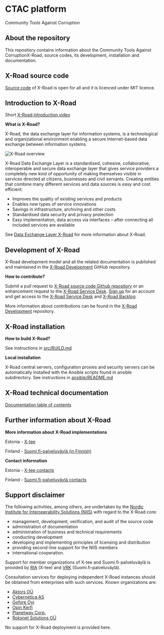 # CTAC platform
Community Tools Against Corruption
## About the repository 

This repository contains information about the Community Tools Against CorruptionX-Road, source codes, its development, installation and documentation.

## X-Road source code

[Source code](https://github.com/nordic-institute/X-Road/tree/develop/src) of X-Road is open for all and it is licenced under MIT licence.

## Introduction to X-Road

Short [X-Road introduction video](https://youtu.be/9PaHinkJlvA)

**What is X-Road?**

X-Road, the data exchange layer for information systems, is a technological and organizational environment enabling a secure Internet-based data exchange between information systems.

![X-Road overview](X-Road_overview.png)

X-Road Data Exchange Layer is a standardised, cohesive, collaborative, interoperable and secure data exchange layer that gives service providers a completely new kind of opportunity of making themselves visible in services directed at citizens, businesses and civil servants. Creating entities that combine many different services and data sources is easy and cost efficient.

* Improves the quality of existing services and products
* Enables new types of service innovations
* Savings in infrastructure, archiving and other costs
* Standardised data security and privacy protection
* Easy implementation, data access via interfaces – after connecting all included services are available

See [Data Exchange Layer X-Road](https://www.niis.org/data-exchange-layer-x-road/) for more information about X-Road.

## Development of X-Road

X-Road development model and all the related documentation is published and
maintained in the [X-Road Development](https://github.com/nordic-institute/X-Road-development/)
GitHub repository.

**How to contribute?**

Submit a pull request to [X-Road source code Github repository](https://github.com/nordic-institute/X-Road)
or an enhancement request to the [X-Road Service Desk](https://jira.niis.org/servicedesk/customer/portal/1).
[Sign up](https://jira.niis.org/secure/Signup!default.jspa) for an account and
get access to the [X-Road Service Desk](https://jira.niis.org/servicedesk/customer/portal/1) and
[X-Road Backlog](https://jira.niis.org/projects/XRDDEV/).

More information about contributions can be found in the [X-Road Development](https://github.com/nordic-institute/X-Road-development#how-to-contribute)
repository.

## X-Road installation

**How to build X-Road?**

See instructions in [src/BUILD.md](src/BUILD.md)

**Local installation**

X-Road central servers, configuration proxies and security servers can be automatically installed with the Ansible scripts found in ansible subdirectory. See instructions in [ansible/README.md](ansible/README.md)

## X-Road technical documentation

[Documentation table of contents](doc/README.md)

## Further information about X-Road

**More information about X-Road implementations**

Estonia - [X-tee](https://www.ria.ee/en/x-road.html)

Finland - [Suomi.fi-palveluväylä (in Finnish)](https://esuomi.fi/palveluntarjoajille/palveluvayla/)

**Contact information**

Estonia - [X-tee contacts](https://www.ria.ee/en/contact.html)

Finland - [Suomi.fi-palveluväylä contacts](https://esuomi.fi/contact-information/?lang=en)

## Support disclaimer

The following activities, among others, are undertaken by the
[Nordic Institute for Interoperability Solutions (NIIS)](https://www.niis.org/)
with regard to the X-Road core:

* management, development, verification, and audit of the source code
* administration of documentation
* administration of business and technical requirements
* conducting development
* developing and implementing principles of licensing and distribution
* providing second-line support for the NIIS members
* international cooperation.

Support for member organizations of X-tee and Suomi.fi-palveluväylä is provided
by [RIA](https://www.ria.ee) (X-tee) and [VRK](https://www.vrk.fi) (Suomi.fi-palveluväylä).

Consultation services for deploying independent X-Road instances should be obtained from enterprises with such services. Known organizations are:

* [Aktors OÜ](http://www.aktors.ee)
* [Cybernetica AS](https://cyber.ee)
* [Gofore Oyj](https://www.gofore.com)
* [Opin Kerfi](https://opinkerfi.is/en/)
* [Planetway Corp.](https://planetway.com/en/)
* [Roksnet Solutions OÜ](https://roksnet.com)

No support for X-Road deployment is provided here.

